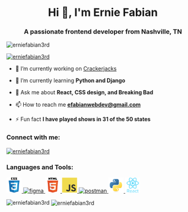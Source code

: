 <h1 align="center">Hi 👋, I'm Ernie Fabian</h1>
<h3 align="center">A passionate frontend developer from Nashville, TN</h3>

<p align="left"> <img src="https://komarev.com/ghpvc/?username=erniefabian3rd&label=Profile%20views&color=0e75b6&style=flat" alt="erniefabian3rd" /> </p>

<p align="left"> <a href="https://github.com/ryo-ma/github-profile-trophy"><img src="https://github-profile-trophy.vercel.app/?username=erniefabian3rd" alt="erniefabian3rd" /></a> </p>

- 🔭 I’m currently working on [Crackerjacks](https://github.com/erniefabian3rd/crackerjacks-client)

- 🌱 I’m currently learning **Python and Django**

- 💬 Ask me about **React, CSS design, and Breaking Bad**

- 📫 How to reach me **efabianwebdev@gmail.com**

- ⚡ Fun fact **I have played shows in 31 of the 50 states**

<h3 align="left">Connect with me:</h3>
<p align="left">
<a href="https://linkedin.com/in/erniefabian3rd" target="blank"><img align="center" src="https://raw.githubusercontent.com/rahuldkjain/github-profile-readme-generator/master/src/images/icons/Social/linked-in-alt.svg" alt="erniefabian3rd" height="30" width="40" /></a>
</p>

<h3 align="left">Languages and Tools:</h3>
<p align="left"> <a href="https://www.w3schools.com/css/" target="_blank" rel="noreferrer"> <img src="https://raw.githubusercontent.com/devicons/devicon/master/icons/css3/css3-original-wordmark.svg" alt="css3" width="40" height="40"/> </a> <a href="https://www.figma.com/" target="_blank" rel="noreferrer"> <img src="https://www.vectorlogo.zone/logos/figma/figma-icon.svg" alt="figma" width="40" height="40"/> </a> <a href="https://www.w3.org/html/" target="_blank" rel="noreferrer"> <img src="https://raw.githubusercontent.com/devicons/devicon/master/icons/html5/html5-original-wordmark.svg" alt="html5" width="40" height="40"/> </a> <a href="https://developer.mozilla.org/en-US/docs/Web/JavaScript" target="_blank" rel="noreferrer"> <img src="https://raw.githubusercontent.com/devicons/devicon/master/icons/javascript/javascript-original.svg" alt="javascript" width="40" height="40"/> </a> <a href="https://postman.com" target="_blank" rel="noreferrer"> <img src="https://www.vectorlogo.zone/logos/getpostman/getpostman-icon.svg" alt="postman" width="40" height="40"/> </a> <a href="https://www.python.org" target="_blank" rel="noreferrer"> <img src="https://raw.githubusercontent.com/devicons/devicon/master/icons/python/python-original.svg" alt="python" width="40" height="40"/> </a> <a href="https://reactjs.org/" target="_blank" rel="noreferrer"> <img src="https://raw.githubusercontent.com/devicons/devicon/master/icons/react/react-original-wordmark.svg" alt="react" width="40" height="40"/> </a> </p>

<p><img align="left" src="https://github-readme-stats.vercel.app/api/top-langs?username=erniefabian3rd&show_icons=true&locale=en&layout=compact" alt="erniefabian3rd" /></p>

<p>&nbsp;<img align="center" src="https://github-readme-stats.vercel.app/api?username=erniefabian3rd&show_icons=true&locale=en" alt="erniefabian3rd" /></p>
